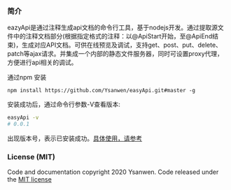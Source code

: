 ### 简介

eazyApi是通过注释生成api文档的命令行工具，基于nodejs开发。通过提取源文件中的注释文档部分(根据指定格式的注释：以@ApiStart开始，至@ApiEnd结束)，生成对应API文档。可供在线预览及调试，支持get、post、put、delete、patch等ajax请求。并集成一个内部的静态文件服务器，同时可设置proxy代理，方便进行api相关的调试。

通过npm 安装

```
npm install https://github.com/Ysanwen/easyApi.git#master -g
```

安装成功后，通过命令行参数-V查看版本:

```bash
easyApi -v 
# 0.0.1
```

出现版本号，表示已安装成功。[具体使用，请参考](./docs/index.html)


### License (MIT)

Code and documentation copyright 2020 Ysanwen. Code released under the [MIT license][mit-url]

[mit-url]: https://github.com/FezVrasta/popper.js/blob/master/LICENSE.md